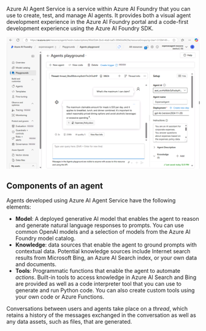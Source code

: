 Azure AI Agent Service is a service within Azure AI Foundry that you can use to create, test, and manage AI agents. It provides both a visual agent development experience in the Azure AI Foundry portal and a code-first development experience using the Azure AI Foundry SDK.

![Screenshot of the Azure AI Agent playground in the Azure AI Foundry portal.](../media/agents-playground.png)

## Components of an agent

Agents developed using Azure AI Agent Service have the following elements:

- **Model**: A deployed generative AI model that enables the agent to reason and generate natural language responses to prompts. You can use common OpenAI models and a selection of models from the Azure AI Foundry model catalog.
- **Knowledge**: data sources that enable the agent to ground prompts with contextual data. Potential knowledge sources include Internet search results from Microsoft Bing, an Azure AI Search index, or your own data and documents.
- **Tools**: Programmatic functions that enable the agent to automate *actions*. Built-in tools to access knowledge in Azure AI Search and Bing are provided as well as a code interpreter tool that you can use to generate and run Python code. You can also create custom tools using your own code or Azure Functions.

Conversations between users and agents take place on a *thread*, which retains a history of the messages exchanged in the conversation as well as any data assets, such as files, that are generated.
